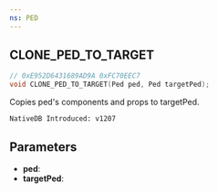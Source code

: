```yaml
---
ns: PED
---
```

## CLONE_PED_TO_TARGET

```c
// 0xE952D6431689AD9A 0xFC70EEC7
void CLONE_PED_TO_TARGET(Ped ped, Ped targetPed);
```

Copies ped's components and props to targetPed.

```
NativeDB Introduced: v1207
```

## Parameters
* **ped**:
* **targetPed**:
